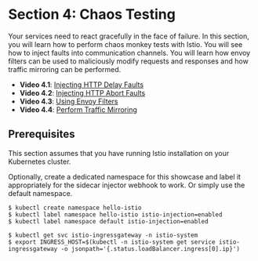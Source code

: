 # Section 4: Chaos Testing

Your services need to react gracefully in the face of failure. In this section, you will learn how to perform chaos monkey tests with Istio. You will see how to inject faults into communication channels. You will learn how envoy filters can be used to maliciously modify requests and responses and how traffic mirroring can be performed.

- **Video 4.1**: [Injecting HTTP Delay Faults](video-4.1.md)
- **Video 4.2**: [Injecting HTTP Abort Faults](video-4.2.md)
- **Video 4.3**: [Using Envoy Filters](video-4.3.md)
- **Video 4.4**: [Perform Traffic Mirroring](video-4.4.md)

## Prerequisites

This section assumes that you have running Istio installation on your Kubernetes cluster.

Optionally, create a dedicated namespace for this showcase and label it appropriately for the sidecar injector webhook to work. Or simply use the default namespace.

```
$ kubectl create namespace hello-istio
$ kubectl label namespace hello-istio istio-injection=enabled
$ kubectl label namespace default istio-injection=enabled

$ kubectl get svc istio-ingressgateway -n istio-system
$ export INGRESS_HOST=$(kubectl -n istio-system get service istio-ingressgateway -o jsonpath='{.status.loadBalancer.ingress[0].ip}')
```
